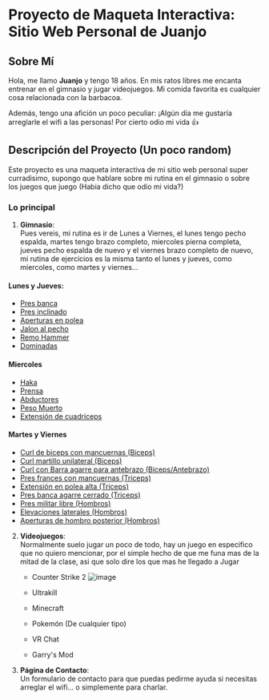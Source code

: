 # Proyecto de Maqueta Interactiva: Sitio Web Personal de Juanjo

## Sobre Mí

Hola, me llamo **Juanjo** y tengo 18 años. En mis ratos libres me encanta entrenar en el gimnasio y jugar videojuegos. Mi comida favorita es cualquier cosa relacionada con la barbacoa.

Además, tengo una afición un poco peculiar: ¡Algún día me gustaría arreglarle el wifi a las personas! Por cierto odio mi vida 👍

## Descripción del Proyecto (Un poco random)

Este proyecto es una maqueta interactiva de mi sitio web personal super curradisimo, supongo que hablare sobre mi rutina en el gimnasio o sobre los juegos que juego (Habia dicho que odio mi vida?)

### Lo principal

1. **Gimnasio**:  
  Pues vereis, mi rutina es ir de Lunes a Viernes, el lunes tengo pecho espalda, martes tengo brazo completo, miercoles pierna completa, jueves pecho espalda de nuevo y el viernes brazo completo de nuevo, mi rutina de ejercicios es la misma tanto el lunes y jueves, como miercoles, como martes y viernes...

#### Lunes y Jueves:
* [Pres banca](https://hips.hearstapps.com/hmg-prod/images/bench-press-1568117208.gif)
* [Pres inclinado](https://i.pinimg.com/originals/15/5c/3f/155c3fd369def67777217d621f900fa7.gif)
* [Aperturas en polea](https://alvarobuenoworkout.com/wp-content/uploads/2023/01/Partes-del-pectoral-8.jpg)
* [Jalon al pecho](https://static.wixstatic.com/media/c94d75_33fa8ffcfe94421586595b5f05e83c64~mv2.gif)
* [Remo Hammer](https://media.tenor.com/R069mkP-46sAAAAM/cable-row-back.gif)
* [Dominadas](https://j.gifs.com/663Zkz.gif)
#### Miercoles
* [Haka](https://www.thingys.com.ar/gymapps/tutorial/hack.gif)
* [Prensa](https://i.makeagif.com/media/11-01-2019/zkL2QM.gif)
* [Abductores](https://elfitnasta.com/wp-content/uploads/2022/11/Aductores-en-maquina-mientras-esta-sentado.gif)
* [Peso Muerto](https://static.wixstatic.com/media/c94d75_ed1cfc9ed62b4864aa554972e6b974f4~mv2.gif)
* [Extensión de cuadriceps](https://www.thingys.com.ar/gymapps/tutorial/camillazx.gif)
#### Martes y Viernes
* [Curl de biceps con mancuernas (Biceps)](https://i.pinimg.com/originals/06/95/5c/06955c2f6293743d197955547c2bf0b6.gif)
* [Curl martillo unilateral (Biceps)](https://i.pinimg.com/originals/1a/49/50/1a49508f0779aa8a1d1b2727b8c76fc5.gif)
* [Curl con Barra agarre para antebrazo (Biceps/Antebrazo)](https://i.pinimg.com/originals/f8/8b/ad/f88bad3914fbbc615298b2d3a154518b.gif)
* [Pres frances con mancuernas (Triceps)](https://i.makeagif.com/media/10-21-2022/MCPws9.gif)
* [Extensión en polea alta (Triceps)](https://eresfitness.com/wp-content/uploads/2019/06/Extensi%C3%B3n-de-tr%C3%ADceps-en-polea-alta-MUSCULOS-INVOLUCRADOS.jpg.webp)
* [Pres banca agarre cerrado (Triceps)](https://j.gifs.com/pZZQJV.gif)
* [Pres militar libre (Hombros)](https://i.makeagif.com/media/7-19-2015/uW-Z9c.gif)
* [Elevaciones laterales (Hombros)](https://i.pinimg.com/originals/82/ca/95/82ca95a3dcf9406fb741a214d25a685a.gif)
* [Aperturas de hombro posterior (Hombros)](https://i.pinimg.com/originals/68/8c/1b/688c1b3d1e5ed220722b669b4f181b0a.gif)
   
2. **Videojuegos**:  
   Normalmente suelo jugar un poco de todo, hay un juego en especifico que no quiero mencionar, por el simple hecho de que me funa mas de la mitad de la clase, asi que solo dire los que mas he llegado a Jugar
   * Counter Strike 2
     ![image](https://github.com/user-attachments/assets/bd6e72c2-0244-446b-b505-d4f9a10d1d8a)

   * Ultrakill
   * Minecraft
   * Pokemón (De cualquier tipo)
   * VR Chat
   * Garry's Mod

4. **Página de Contacto**:  
   Un formulario de contacto para que puedas pedirme ayuda si necesitas arreglar el wifi... o simplemente para charlar.



